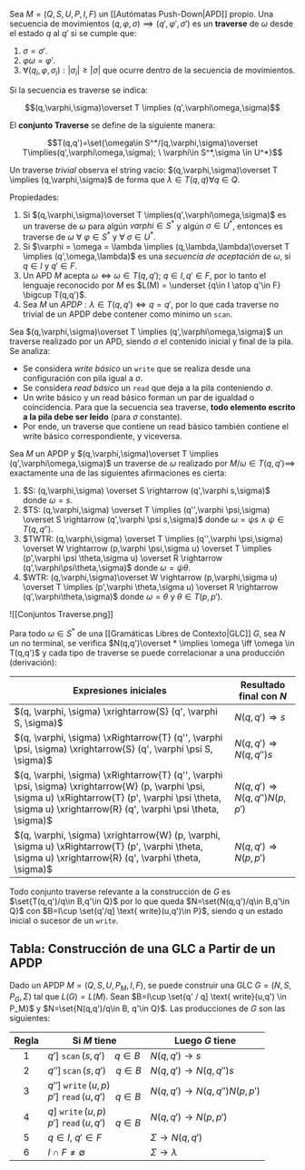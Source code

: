 Sea $M=(Q,S,U,P,I,F)$ un [[Autómatas Push-Down|APD]] propio. Una secuencia de movimientos $(q,\varphi,\sigma)\implies (q',\varphi',\sigma')$ es un **traverse** de $\omega$ desde el estado $q$ al $q'$ si se cumple que:

1. $\sigma = \sigma'$.
2. $\varphi \omega = \varphi'$.
3. $\forall (q_i,\varphi,\sigma_i): |\sigma_i| \ge |\sigma|$ que ocurre dentro de la secuencia de movimientos.

Si la secuencia es traverse se indica:

$$(q,\varphi,\sigma)\overset T \implies (q',\varphi\omega,\sigma)$$

El **conjunto Traverse** se define de la siguiente manera:

$$T(q,q')=\set{\omega\in S^*/(q,\varphi,\sigma)\overset T\implies(q',\varphi\omega,\sigma); \ \varphi\in  S^*,\sigma \in U^*}$$

Un traverse _trivial_ observa el string vacío: $(q,\varphi,\sigma)\overset T \implies (q,\varphi,\sigma)$ de forma que $\lambda \in T(q,q)\forall q\in Q$.

Propiedades:

1. Si $(q,\varphi,\sigma)\overset T \implies(q',\varphi\omega,\sigma)$ es un traverse de $\omega$ para algún $varphi \in S^*$ y algún $\sigma \in U^*$, entonces es traverse de $\omega \ \forall\ \varphi \in S^*$ y $\forall \ \sigma \in U^*$.
2. Si $\varphi = \omega = \lambda \implies (q,\lambda,\lambda)\overset T \implies (q',\omega,\lambda)$ es una _secuencia de aceptación_ de $\omega$, si $q \in I$ y $q'\in F$.
3. Un APD $M$ acepta $\omega \iff \omega \in T(q,q'); \ q\in I, q'\in F$, por lo tanto el lenguaje reconocido por $M$ es $L(M) = \underset {q\in I \atop q'\in F} \bigcup T(q,q')$.
4. Sea $M$ un $APDP: \lambda \in T(q,q')\iff q=q'$, por lo que cada traverse no trivial de un APDP debe contener como mínimo un `scan`.

Sea $(q,\varphi,\sigma)\overset T \implies (q',\varphi\omega,\sigma)$ un traverse realizado por un APD, siendo $\sigma$ el contenido inicial y final de la pila. Se analiza:

- Se considera _write básico_ un `write` que se realiza desde una configuración con pila igual a $\sigma$.
- Se considera _read básico_ un `read` que deja a la pila conteniendo $\sigma$.
- Un write básico y un read básico forman un par de igualdad o coincidencia. Para que la secuencia sea traverse, **todo elemento escrito a la pila debe ser leído** (para $\sigma$ constante).
- Por ende, un traverse que contiene un read básico también contiene el write básico correspondiente, y viceversa.

Sea $M$ un APDP y $(q,\varphi,\sigma)\overset T \implies (q',\varphi\omega,\sigma)$ un traverse de $\omega$ realizado por $M / \omega \in T(q,q')\implies$ exactamente una de las siguientes afirmaciones es cierta:

1. $S: (q,\varphi,\sigma) \overset S \rightarrow (q',\varphi s,\sigma)$ donde $\omega = s$.
2. $TS: (q,\varphi,\sigma) \overset T \implies (q'',\varphi \psi,\sigma) \overset S \rightarrow (q',\varphi \psi s,\sigma)$ donde $\omega = \psi s \land \psi \in T(q,q'')$.
3. $TWTR: (q,\varphi,\sigma) \overset T \implies (q'',\varphi \psi,\sigma) \overset W \rightarrow (p,\varphi \psi,\sigma u) \overset  T \implies (p',\varphi \psi \theta,\sigma u) \overset R \rightarrow (q',\varphi\psi\theta,\sigma)$ donde $\omega=\psi\theta$.
4. $WTR: (q,\varphi,\sigma)\overset W \rightarrow (p,\varphi,\sigma u) \overset T \implies (p',\varphi \theta,\sigma u) \overset R \rightarrow (q',\varphi\theta,\sigma)$ donde $\omega = \theta$ y $\theta \in T(p,p')$.

![[Conjuntos Traverse.png]]

Para todo $\omega \in S^*$ de una [[Gramáticas Libres de Contexto|GLC]] $G$, sea $N$ un no terminal, se verifica $N(q,q')\overset * \implies \omega \iff \omega \in T(q,q')$ y cada tipo de traverse se puede correlacionar a una producción (derivación):

| Expresiones iniciales                                                                                                                                                                                                | Resultado final con $N$                  |
| -------------------------------------------------------------------------------------------------------------------------------------------------------------------------------------------------------------------- | ---------------------------------------- |
| $(q, \varphi, \sigma) \xrightarrow{S} (q', \varphi S, \sigma)$                                                                                                                                                       | $N(q, q') \Rightarrow s$                 |
| $(q, \varphi, \sigma) \xRightarrow{T} (q'', \varphi \psi, \sigma) \xrightarrow{S} (q', \varphi \psi S, \sigma)$                                                                                                      | $N(q, q') \Rightarrow N(q, q'')s$        |
| $(q, \varphi, \sigma) \xRightarrow{T} (q'', \varphi \psi, \sigma) \xrightarrow{W} (p, \varphi \psi, \sigma u) \xRightarrow{T} (p', \varphi \psi \theta, \sigma u) \xrightarrow{R} (q', \varphi \psi \theta, \sigma)$ | $N(q, q') \Rightarrow N(q, q'')N(p, p')$ |
| $(q, \varphi, \sigma) \xrightarrow{W} (p, \varphi, \sigma u) \xRightarrow{T} (p', \varphi \theta, \sigma u) \xrightarrow{R} (q', \varphi \theta, \sigma)$                                                            | $N(q, q') \Rightarrow N(p, p')$          |

Todo conjunto traverse relevante a la construcción de $G$ es $\set{T(q,q')/q\in B,q'\in Q}$ por lo que queda $N=\set{N(q,q')/q\in B,q'\in Q}$ con $B=I\cup \set{q'/q]  \text{ write}(u,q')\in P}$, siendo $q$ un estado inicial o sucesor de un `write`.

## Tabla: Construcción de una GLC a Partir de un APDP

Dado un APDP $M=(Q,S,U,P_M,I,F)$, se puede construir una GLC $G=(N,S,P_G,\Sigma)$ tal que $L(G)=L(M)$. Sean $B=I\cup \set{q' / q] \text{ write}(u,q') \in P_M}$ y $N=\set{N(q,q')/q\in B, q'\in Q}$. Las producciones de $G$ son las siguientes:

| Regla | Si $M$ tiene                                                                      | Luego $G$ tiene                          |
| :---: | --------------------------------------------------------------------------------- | ---------------------------------------- |
|   1   | $q']\ \texttt{scan}\,(s, q') \ \ \ \ q \in B$                                     | $N(q, q') \rightarrow s$                 |
|   2   | $q'']\, \texttt{scan}\,(s, q') \ \ \ \ q \in B$                                   | $N(q, q') \rightarrow N(q, q'')s$        |
|   3   | $q'']\ \texttt{write}\,(u, p)$ <br> $p']\ \texttt{read}\,(u, q') \ \ \ \ q \in B$ | $N(q, q') \rightarrow N(q, q'')N(p, p')$ |
|   4   | $q]\ \texttt{write}\,(u, p)$ <br> $p']\ \texttt{read}\,(u, q') \ \ \ \ q \in B$   | $N(q, q') \rightarrow N(p, p')$          |
|   5   | $q \in I$, $q' \in F$                                                             | $\Sigma \rightarrow N(q, q')$            |
|   6   | $I \cap F \ne \emptyset$                                                          | $\Sigma \rightarrow \lambda$             |
